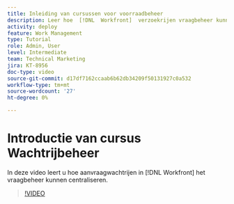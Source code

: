 ```yaml
---
title: Inleiding van cursussen voor voorraadbeheer
description: Leer hoe  [!DNL  Workfront]  verzoekrijen vraagbeheer kunnen centraliseren.
activity: deploy
feature: Work Management
type: Tutorial
role: Admin, User
level: Intermediate
team: Technical Marketing
jira: KT-8956
doc-type: video
source-git-commit: d17df7162ccaab6b62db34209f50131927c0a532
workflow-type: tm+mt
source-wordcount: '27'
ht-degree: 0%

---
```


# Introductie van cursus Wachtrijbeheer

In deze video leert u hoe aanvraagwachtrijen in [!DNL  Workfront] het vraagbeheer kunnen centraliseren.

>[!VIDEO](https://video.tv.adobe.com/v/335219/?quality=12&learn=on&enablevpops)
